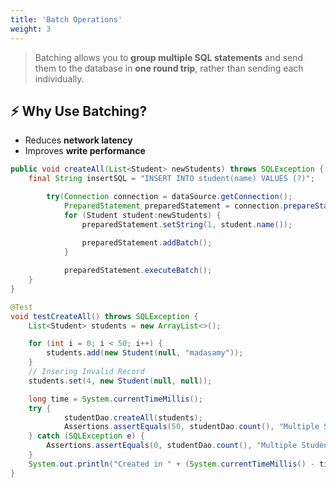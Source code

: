 ```yaml
---
title: 'Batch Operations'
weight: 3
--- 
```


> Batching allows you to **group multiple SQL statements** and send them to the database in **one round trip**, rather than sending each individually.



## ⚡ Why Use Batching?

* Reduces **network latency**
* Improves **write performance**

```java
public void createAll(List<Student> newStudents) throws SQLException {
    final String insertSQL = "INSERT INTO student(name) VALUES (?)";

        try(Connection connection = dataSource.getConnection();
            PreparedStatement preparedStatement = connection.prepareStatement(insertSQL)) {
            for (Student student:newStudents) {
                preparedStatement.setString(1, student.name());
                
                preparedStatement.addBatch();
            }

            preparedStatement.executeBatch();
    }
}
```

```java
@Test
void testCreateAll() throws SQLException {
    List<Student> students = new ArrayList<>();

    for (int i = 0; i < 50; i++) {
        students.add(new Student(null, "madasamy"));
    }
    // Insering Invalid Record
    students.set(4, new Student(null, null));

    long time = System.currentTimeMillis();
    try {
            studentDao.createAll(students);
            Assertions.assertEquals(50, studentDao.count(), "Multiple Student Creation Failed");
    } catch (SQLException e) {
        Assertions.assertEquals(0, studentDao.count(), "Multiple Student Creation corrupted the DB");
    }
    System.out.println("Created in " + (System.currentTimeMillis() - time) + " milliseconds");
}
```


